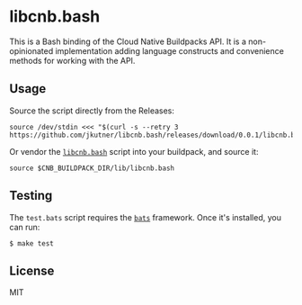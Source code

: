 # libcnb.bash

This is a Bash binding of the Cloud Native Buildpacks API. It is a non-opinionated implementation adding language constructs and convenience methods for working with the API.

## Usage

Source the script directly from the Releases:

```
source /dev/stdin <<< "$(curl -s --retry 3 https://github.com/jkutner/libcnb.bash/releases/download/0.0.1/libcnb.bash)"
```

Or vendor the [`libcnb.bash`](https://github.com/jkutner/libcnb.bash/blob/main/libcnb.bash) script into your buildpack, and source it:

```sh-sesssion
source $CNB_BUILDPACK_DIR/lib/libcnb.bash
```

## Testing

The `test.bats` script requires the [`bats`](https://github.com/sstephenson/bats) framework. Once it's installed, you can run:

```
$ make test
```

## License

MIT
